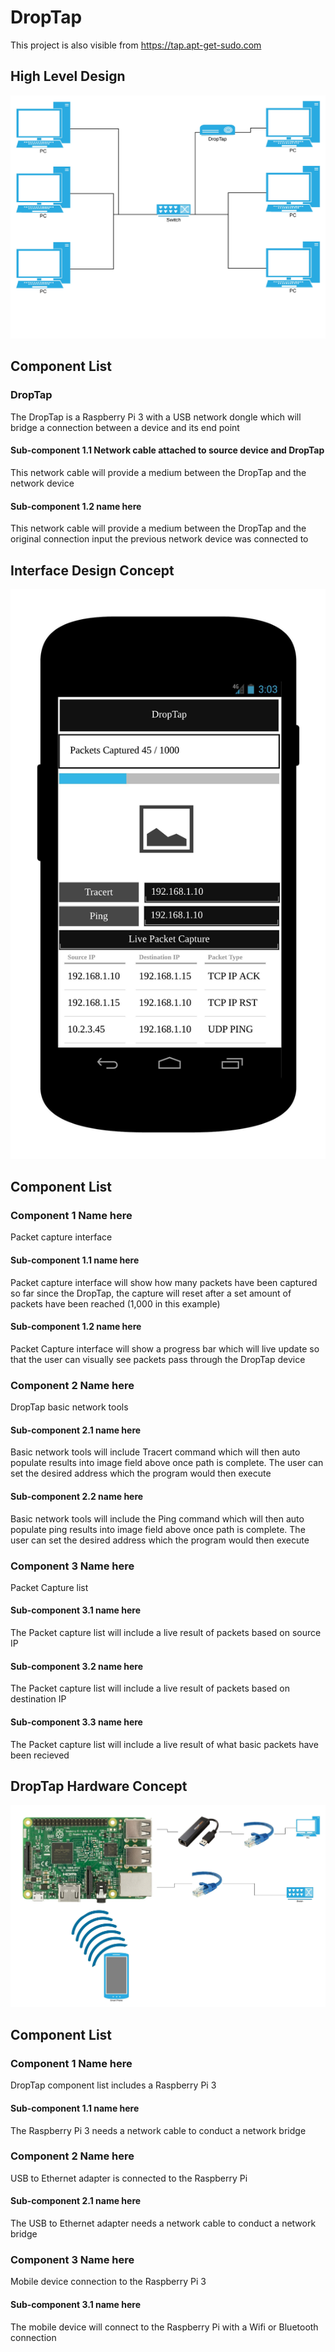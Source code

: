 # DropTap

This project is also visible from https://tap.apt-get-sudo.com

## High Level Design
![Overall DropTap Overview ](/assets/img/DropTapImages/DropTap1.jpeg)


## Component List
### DropTap
The DropTap is a Raspberry Pi 3 with a USB network dongle which will bridge a connection between a device and its end point

#### Sub-component 1.1 Network cable attached to source device and DropTap
This network cable will provide a medium between the DropTap and the network device

#### Sub-component 1.2 name here
This network cable will provide a medium between the DropTap and the original connection input the previous network device was connected to


## Interface Design Concept
![Overall DropTap UI Concept ](/assets/img/DropTapImages/DropTap2.jpeg)


## Component List
### Component 1 Name here
Packet capture interface

#### Sub-component 1.1 name here
Packet capture interface will show how many packets have been captured so far since the DropTap, the capture will reset after a set amount of packets have been reached (1,000 in this example)

#### Sub-component 1.2 name here
Packet Capture interface will show a progress bar which will live update so that the user can visually see packets pass through the DropTap device

### Component 2 Name here
DropTap basic network tools

#### Sub-component 2.1 name here
Basic network tools will include Tracert command which will then auto populate results into image field above once path is complete. The user can set the desired address which the program would then execute

#### Sub-component 2.2 name here
Basic network tools will include the Ping command which will then auto populate ping results into image field above once path is complete. The user can set the desired address which the program would then execute

### Component 3 Name here
Packet Capture list

#### Sub-component 3.1 name here
The Packet capture list will include a live result of packets based on source IP

#### Sub-component 3.2 name here
The Packet capture list will include a live result of packets based on destination IP

#### Sub-component 3.3 name here
The Packet capture list will include a live result of what basic packets have been recieved

## DropTap Hardware Concept
![Overall DropTap Hardware Concept ](/assets/img/DropTapImages/DropTap3.jpeg)


## Component List
### Component 1 Name here
DropTap component list includes a Raspberry Pi 3

#### Sub-component 1.1 name here
The Raspberry Pi 3 needs a network cable to conduct a network bridge

### Component 2 Name here
USB to Ethernet adapter is connected to the Raspberry Pi

#### Sub-component 2.1 name here
The USB to Ethernet adapter needs a network cable to conduct a network bridge

### Component 3 Name here
Mobile device connection to the Raspberry Pi 3

#### Sub-component 3.1 name here
The mobile device will connect to the Raspberry Pi with a Wifi or Bluetooth connection 
